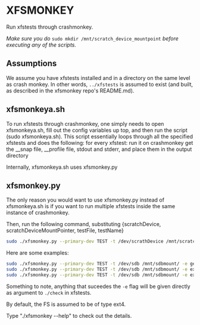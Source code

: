 # XFSMONKEY #

Run xfstests through crashmonkey.

_Make sure you do_ `sudo mkdir /mnt/scratch_device_mountpoint` _before executing any of the scripts._

## Assumptions ##
We assume you have xfstests installed and in a directory on the same level as crash monkey.
In other words, `../xfstests` is assumed to exist (and built, as described in the xfsmonkey repo's README.md).

## xfsmonkeya.sh ##
To run xfstests through crashmonkey, one simply needs to open xfsmonkeya.sh, fill out the config variables up top, and then run the script (sudo xfsmonkeya.sh).
This script essentially loops through all the specified xfstests and does the following:
for every xfstest:
	run it on crashmonkey
	get the __snap file, __profile file, stdout and stderr, and place them in the output directory

Internally, xfsmonkeya.sh uses xfsmonkey.py

## xfsmonkey.py ##

The only reason you would want to use xfsmonkey.py instead of xfsmonkeya.sh is if you want to run multiple xfstests inside
the same instance of crashmonkey.

Then, run the following command, substituting {scratchDevice, scratchDeviceMountPointer, testFile, testName}
```sh	
sudo ./xfsmonkey.py --primary-dev TEST -t /dev/scrathDevice /mnt/scratchDeviceMountPoint -e testFile/testName
```

Here are some examples: 
```sh
sudo ./xfsmonkey.py --primary-dev TEST -t /dev/sdb /mnt/sdbmount/ -e generic/011                # this test runs the generic 011 test (scratch device is /dev/sdb)
sudo ./xfsmonkey.py --primary-dev TEST -t /dev/sdb /mnt/sdbmount/ -e ext4/011                   # this test runs the ext4 011 test
sudo ./xfsmonkey.py --primary-dev TEST -t /dev/sdb /mnt/sdbmount/ -e ext4			# this test runs all the ext4 tests
```

Something to note, anything that suceedes the `-e` flag will be given directly as argument to `./check` in xfstests.

By default, the FS is assumed to be of type ext4.

Type "./xfsmonkey --help" to check out the details.





